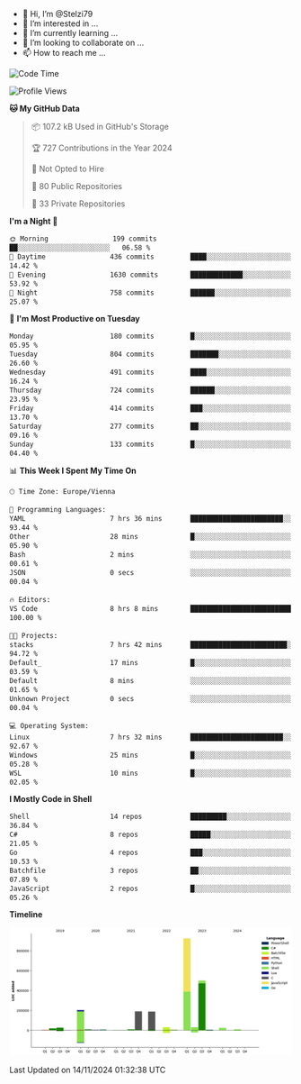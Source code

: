 - 👋 Hi, I’m @Stelzi79
- 👀 I’m interested in ...
- 🌱 I’m currently learning ...
- 💞️ I’m looking to collaborate on ...
- 📫 How to reach me ...

<!--START_SECTION:waka-->
![Code Time](http://img.shields.io/badge/Code%20Time-1%2C106%20hrs%2027%20mins-blue)

![Profile Views](http://img.shields.io/badge/Profile%20Views-0-blue)

**🐱 My GitHub Data** 

> 📦 107.2 kB Used in GitHub's Storage 
 > 
> 🏆 727 Contributions in the Year 2024
 > 
> 🚫 Not Opted to Hire
 > 
> 📜 80 Public Repositories 
 > 
> 🔑 33 Private Repositories 
 > 
**I'm a Night 🦉** 

```text
🌞 Morning                199 commits         ██░░░░░░░░░░░░░░░░░░░░░░░   06.58 % 
🌆 Daytime                436 commits         ████░░░░░░░░░░░░░░░░░░░░░   14.42 % 
🌃 Evening                1630 commits        █████████████░░░░░░░░░░░░   53.92 % 
🌙 Night                  758 commits         ██████░░░░░░░░░░░░░░░░░░░   25.07 % 
```
📅 **I'm Most Productive on Tuesday** 

```text
Monday                   180 commits         █░░░░░░░░░░░░░░░░░░░░░░░░   05.95 % 
Tuesday                  804 commits         ███████░░░░░░░░░░░░░░░░░░   26.60 % 
Wednesday                491 commits         ████░░░░░░░░░░░░░░░░░░░░░   16.24 % 
Thursday                 724 commits         ██████░░░░░░░░░░░░░░░░░░░   23.95 % 
Friday                   414 commits         ███░░░░░░░░░░░░░░░░░░░░░░   13.70 % 
Saturday                 277 commits         ██░░░░░░░░░░░░░░░░░░░░░░░   09.16 % 
Sunday                   133 commits         █░░░░░░░░░░░░░░░░░░░░░░░░   04.40 % 
```


📊 **This Week I Spent My Time On** 

```text
🕑︎ Time Zone: Europe/Vienna

💬 Programming Languages: 
YAML                     7 hrs 36 mins       ███████████████████████░░   93.44 % 
Other                    28 mins             █░░░░░░░░░░░░░░░░░░░░░░░░   05.90 % 
Bash                     2 mins              ░░░░░░░░░░░░░░░░░░░░░░░░░   00.61 % 
JSON                     0 secs              ░░░░░░░░░░░░░░░░░░░░░░░░░   00.04 % 

🔥 Editors: 
VS Code                  8 hrs 8 mins        █████████████████████████   100.00 % 

🐱‍💻 Projects: 
stacks                   7 hrs 42 mins       ████████████████████████░   94.72 % 
Default_                 17 mins             █░░░░░░░░░░░░░░░░░░░░░░░░   03.59 % 
Default                  8 mins              ░░░░░░░░░░░░░░░░░░░░░░░░░   01.65 % 
Unknown Project          0 secs              ░░░░░░░░░░░░░░░░░░░░░░░░░   00.04 % 

💻 Operating System: 
Linux                    7 hrs 32 mins       ███████████████████████░░   92.67 % 
Windows                  25 mins             █░░░░░░░░░░░░░░░░░░░░░░░░   05.28 % 
WSL                      10 mins             █░░░░░░░░░░░░░░░░░░░░░░░░   02.05 % 
```

**I Mostly Code in Shell** 

```text
Shell                    14 repos            █████████░░░░░░░░░░░░░░░░   36.84 % 
C#                       8 repos             █████░░░░░░░░░░░░░░░░░░░░   21.05 % 
Go                       4 repos             ███░░░░░░░░░░░░░░░░░░░░░░   10.53 % 
Batchfile                3 repos             ██░░░░░░░░░░░░░░░░░░░░░░░   07.89 % 
JavaScript               2 repos             █░░░░░░░░░░░░░░░░░░░░░░░░   05.26 % 
```



**Timeline**

![Lines of Code chart](https://raw.githubusercontent.com/Stelzi79/Stelzi79/main/assets/bar_graph.png)


 Last Updated on 14/11/2024 01:32:38 UTC
<!--END_SECTION:waka-->

<!---
Stelzi79/Stelzi79 is a ✨ special ✨ repository because its `README.md` (this file) appears on your GitHub profile.
You can click the Preview link to take a look at your changes.
--->
